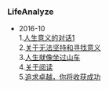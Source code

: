 ### LifeAnalyze
- 2016-10<br>
1.[人生意义的对话1](https://github.com/pop1030123/LifeAnalyze/blob/master/%E4%BA%BA%E7%94%9F%E6%84%8F%E4%B9%89%E7%9A%84%E5%AF%B9%E8%AF%9D1.md)<br>
2.[关于无法坚持和寻找意义](https://github.com/pop1030123/LifeAnalyze/blob/master/%E5%85%B3%E4%BA%8E%E6%97%A0%E6%B3%95%E5%9D%9A%E6%8C%81%E5%92%8C%E5%AF%BB%E6%89%BE%E6%84%8F%E4%B9%89.md)<br>
3.[人生就像坐过山车](https://github.com/pop1030123/LifeAnalyze/blob/master/%E4%BA%BA%E7%94%9F%E5%B0%B1%E5%83%8F%E5%9D%90%E8%BF%87%E5%B1%B1%E8%BD%A6.md)<br>
4.[关于阅读](https://github.com/pop1030123/LifeAnalyze/blob/master/%E5%85%B3%E4%BA%8E%E9%98%85%E8%AF%BB.md)<br>
5.[追求卓越，你将收获成功](https://github.com/pop1030123/LifeAnalyze/blob/master/%E8%BF%BD%E6%B1%82%E5%8D%93%E8%B6%8A%E4%BD%A0%E5%B0%86%E6%94%B6%E8%8E%B7%E6%88%90%E5%8A%9F.md)
